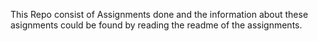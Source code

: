 This Repo consist of Assignments done and the information about these asignments could be found by reading the readme of the assignments.
